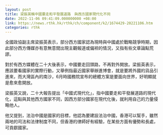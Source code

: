 ```yaml
---
layout: post
title: 梁振英稱中國要走和平發展道路　與西方國家現代化不同
date: 2022-11-06 09:41:09.000000000 +08:00
link: https://news.rthk.hk/rthk/ch/component/k2/1674429-20221106.htm
categories: rthk
---
```


全國政協副主席梁振英表示，部分西方國家認為現時與中國處於戰略競爭時期，因此部分西方傳媒亦有意無意間出現主觀報道或偏袒的情況，又指有些文章論點荒謬。

對於有西方媒體在二十大後表示，中國要走回頭路，不再對外開放。梁振英表示，應該要看國家的實際行動，又舉例指最近國家舉辦進博會，就是要將外國的貨品引進來，而大灣區內的南沙，6月時國務院宣布的總體方案是要面向世界，好明顯就是愈來愈開放。

梁振英又說，二十大報告提出「中國式現代化」，指中國要走和平發展道路的現代化，這點與其他西方國家不同，因西方部分國家在現代化後，就利用自己的力量侵略他人。

他又提到，法治中國是國家的目標，他認為要建設法治中國，香港可以幫手，雖然兩地的司法和法律制度不同，但香港的律師好有經驗，在某些方面有優勢和長處，可貢獻國家。
